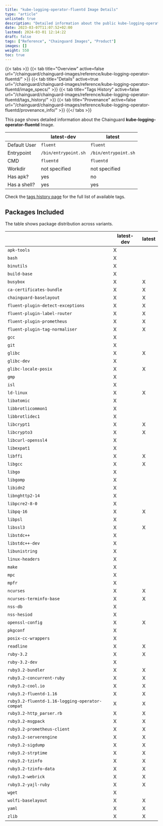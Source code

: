 ```yaml
---
title: "kube-logging-operator-fluentd Image Details"
type: "article"
unlisted: true
description: "Detailed information about the public kube-logging-operator-fluentd Chainguard Image."
date: 2023-03-07T11:07:52+02:00
lastmod: 2024-03-01 12:14:22
draft: false
tags: ["Reference", "Chainguard Images", "Product"]
images: []
weight: 550
toc: true
---
```


{{< tabs >}}
{{< tab title="Overview" active=false url="/chainguard/chainguard-images/reference/kube-logging-operator-fluentd/" >}}
{{< tab title="Details" active=true url="/chainguard/chainguard-images/reference/kube-logging-operator-fluentd/image_specs/" >}}
{{< tab title="Tags History" active=false url="/chainguard/chainguard-images/reference/kube-logging-operator-fluentd/tags_history/" >}}
{{< tab title="Provenance" active=false url="/chainguard/chainguard-images/reference/kube-logging-operator-fluentd/provenance_info/" >}}
{{</ tabs >}}

This page shows detailed information about the Chainguard **kube-logging-operator-fluentd** Image.

|              | latest-dev           | latest               |
|--------------|----------------------|----------------------|
| Default User | `fluent`             | `fluent`             |
| Entrypoint   | `/bin/entrypoint.sh` | `/bin/entrypoint.sh` |
| CMD          | `fluentd`            | `fluentd`            |
| Workdir      | not specified        | not specified        |
| Has apk?     | yes                  | no                   |
| Has a shell? | yes                  | yes                  |

Check the [tags history page](/chainguard/chainguard-images/reference/kube-logging-operator-fluentd/tags_history/) for the full list of available tags.

## Packages Included
The table shows package distribution across variants.

|                                                | latest-dev | latest |
|------------------------------------------------|------------|--------|
| `apk-tools`                                    | X          |        |
| `bash`                                         | X          |        |
| `binutils`                                     | X          |        |
| `build-base`                                   | X          |        |
| `busybox`                                      | X          | X      |
| `ca-certificates-bundle`                       | X          | X      |
| `chainguard-baselayout`                        | X          | X      |
| `fluent-plugin-detect-exceptions`              | X          | X      |
| `fluent-plugin-label-router`                   | X          | X      |
| `fluent-plugin-prometheus`                     | X          | X      |
| `fluent-plugin-tag-normaliser`                 | X          | X      |
| `gcc`                                          | X          |        |
| `git`                                          | X          |        |
| `glibc`                                        | X          | X      |
| `glibc-dev`                                    | X          |        |
| `glibc-locale-posix`                           | X          | X      |
| `gmp`                                          | X          |        |
| `isl`                                          | X          |        |
| `ld-linux`                                     | X          | X      |
| `libatomic`                                    | X          |        |
| `libbrotlicommon1`                             | X          |        |
| `libbrotlidec1`                                | X          |        |
| `libcrypt1`                                    | X          | X      |
| `libcrypto3`                                   | X          | X      |
| `libcurl-openssl4`                             | X          |        |
| `libexpat1`                                    | X          |        |
| `libffi`                                       | X          | X      |
| `libgcc`                                       | X          | X      |
| `libgo`                                        | X          |        |
| `libgomp`                                      | X          |        |
| `libidn2`                                      | X          |        |
| `libnghttp2-14`                                | X          |        |
| `libpcre2-8-0`                                 | X          |        |
| `libpq-16`                                     | X          | X      |
| `libpsl`                                       | X          |        |
| `libssl3`                                      | X          | X      |
| `libstdc++`                                    | X          |        |
| `libstdc++-dev`                                | X          |        |
| `libunistring`                                 | X          |        |
| `linux-headers`                                | X          |        |
| `make`                                         | X          |        |
| `mpc`                                          | X          |        |
| `mpfr`                                         | X          |        |
| `ncurses`                                      | X          | X      |
| `ncurses-terminfo-base`                        | X          | X      |
| `nss-db`                                       | X          |        |
| `nss-hesiod`                                   | X          |        |
| `openssl-config`                               | X          | X      |
| `pkgconf`                                      | X          |        |
| `posix-cc-wrappers`                            | X          |        |
| `readline`                                     | X          | X      |
| `ruby-3.2`                                     | X          | X      |
| `ruby-3.2-dev`                                 | X          |        |
| `ruby3.2-bundler`                              | X          | X      |
| `ruby3.2-concurrent-ruby`                      | X          | X      |
| `ruby3.2-cool.io`                              | X          | X      |
| `ruby3.2-fluentd-1.16`                         | X          | X      |
| `ruby3.2-fluentd-1.16-logging-operator-compat` | X          | X      |
| `ruby3.2-http_parser.rb`                       | X          | X      |
| `ruby3.2-msgpack`                              | X          | X      |
| `ruby3.2-prometheus-client`                    | X          | X      |
| `ruby3.2-serverengine`                         | X          | X      |
| `ruby3.2-sigdump`                              | X          | X      |
| `ruby3.2-strptime`                             | X          | X      |
| `ruby3.2-tzinfo`                               | X          | X      |
| `ruby3.2-tzinfo-data`                          | X          | X      |
| `ruby3.2-webrick`                              | X          | X      |
| `ruby3.2-yajl-ruby`                            | X          | X      |
| `wget`                                         | X          |        |
| `wolfi-baselayout`                             | X          | X      |
| `yaml`                                         | X          | X      |
| `zlib`                                         | X          | X      |

